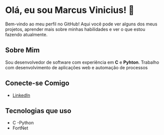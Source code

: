 # Olá, eu sou Marcus Vinicius! 👋

Bem-vindo ao meu perfil no GitHub! Aqui você pode ver alguns dos meus projetos, aprender mais sobre minhas habilidades e ver o que estou fazendo atualmente.

## Sobre Mim

Sou desenvolvedor de software com experiência em **C**  e **Pyhton**. Trabalho com desenvolvimento de aplicações web e automação de processos

## Conecte-se Comigo

- [LinkedIn](https://www.linkedin.com/in/marcus-vinicius-292059252/)

## Tecnologias que uso

- C
-Python
- FortNet
